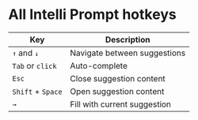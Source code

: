 # All Intelli Prompt hotkeys

| Key         | Description                                  |
|----------------|----------------------------------------------|
| `↑` and `↓`        | Navigate between suggestions                 |
| `Tab` or `click`  | Auto-complete                                |
| `Esc`            | Close suggestion content                     |
| `Shift` + `Space`   | Open suggestion content                      |
| `→`| Fill with current suggestion |